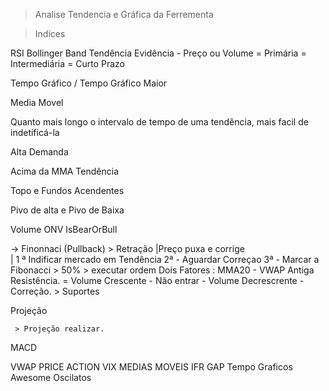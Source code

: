 > Analise Tendencia e Gráfica da Ferrementa

> Indíces 

RSI
Bollinger Band
Tendência
        Evidência
    - Preço ou Volume
= Primária
= Intermediária
= Curto Prazo

Tempo Gráfico / 
Tempo Gráfico Maior

Media Movel

Quanto mais longo o intervalo de tempo de uma tendência, mais facil de indetificá-la

Alta Demanda

Acima da MMA Tendência 

Topo e Fundos Acendentes

Pivo de alta e Pivo de Baixa




Volume
ONV
IsBearOrBull

 -> Finonnaci  (Pullback)
    > Retração
   |Preço puxa e corrige\
    | 1 ª Indificar mercado em Tendência
      2ª - Aguardar Correçao
      3ª - Marcar a Fibonacci
      > 50% > executar ordem
        Dois Fatores : 
            MMA20 - VWAP
            Antiga Resistência.
             = Volume Crescente - Não entrar
             - Volume Decrescrente - Correção.
    > Suportes 
    
Projeção
     
     > Projeção realizar.





MACD


VWAP
PRICE ACTION
VIX
MEDIAS MOVEIS
IFR
GAP
Tempo Graficos
Awesome Oscilatos
